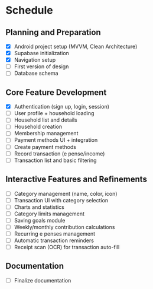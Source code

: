 # Schedule

## Planning and Preparation
- [x] Android project setup (MVVM, Clean Architecture)
- [x] Supabase initialization
- [x] Navigation setup
- [ ] First version of design
- [ ] Database schema

## Core Feature Development
- [x] Authentication (sign up, login, session)
- [ ] User profile + household loading
- [ ] Household list and details
- [ ] Household creation
- [ ] Membership management
- [ ] Payment methods UI + integration
- [ ] Create payment methods
- [ ] Record transaction (e pense/income)
- [ ] Transaction list and basic filtering

## Interactive Features and Refinements
- [ ] Category management (name, color, icon)
- [ ] Transaction UI with category selection
- [ ] Charts and statistics
- [ ] Category limits management
- [ ] Saving goals module
- [ ] Weekly/monthly contribution calculations
- [ ] Recurring e penses management
- [ ] Automatic transaction reminders
- [ ] Receipt scan (OCR) for transaction auto-fill

## Documentation
- [ ] Finalize documentation